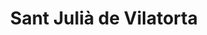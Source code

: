 ---
title: Sant Julià de Vilatorta
url: /sant-julia-de-vilatorta/
latitude: 41.923
longitude: 2.324
---